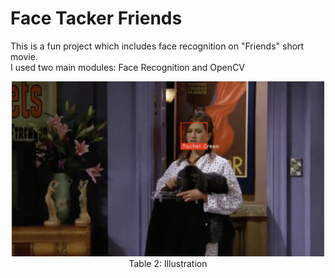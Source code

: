 # Face Tacker Friends
This is a fun project which includes face recognition on "Friends" short movie. <br>
I used two main modules: Face Recognition and OpenCV

<p align="center">
  <img src="https://github.com/TamarDD/Face-Tacker-Friends/blob/main/friends_files/illustration.png" width="500">
  <br>
  Table 2: Illustration 
   
</p>


